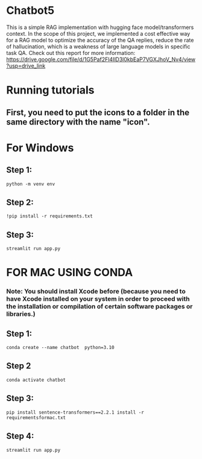 # Chatbot5
This is a simple RAG implementation with hugging face model/transformers context. 
In the scope of this project, we implemented a cost effective way for a RAG model to optimize the accuracy of the QA replies, reduce the rate of hallucination, which is a weakness of large language models in specific task QA. 
Check out this report for more information:
https://drive.google.com/file/d/1G5Paf2Fl4IlD3l0kbEaP7VGXJhoV_Nv4/view?usp=drive_link

# Running tutorials
## First, you need to put the icons to a folder in the same directory with the name "icon".

# For Windows
## Step 1:
```shell
python -m venv env 
```

## Step 2:
```shell
!pip install -r requirements.txt
```

## Step 3:
```shell
streamlit run app.py
```

# FOR MAC USING CONDA
### Note: You should install Xcode before (because you need to have Xcode installed on your system in order to proceed with the installation or compilation of certain software packages or libraries.)
## Step 1: 
``` terminal
conda create --name chatbot  python=3.10
```

## Step 2
``` terminal
conda activate chatbot 
```

## Step 3:
``` terminal
pip install sentence-transformers==2.2.1 install -r requirementsformac.txt
```

## Step 4:
``` shell
streamlit run app.py
```


